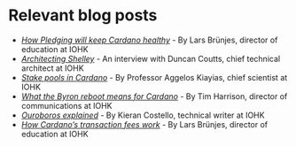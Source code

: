 # Relevant blog posts

* [_How Pledging will keep Cardano healthy_](https://iohk.io/en/blog/posts/2020/05/12/how-pledging-encourages-a-healthy-decentralized-cardano-ecosystem/) - By Lars Brünjes, director of education at IOHK
* [_Architecting Shelley_](https://iohk.io/en/blog/posts/2020/04/07/architecting-shelley-an-interview-with-duncan-coutts-1/) - An interview with Duncan Coutts, chief technical architect at IOHK
* [_Stake pools in Cardano_](https://iohk.io/en/blog/posts/2018/10/23/stake-pools-in-cardano/) - By Professor Aggelos Kiayias, chief scientist at IOHK
* [_What the Byron reboot means for Cardano_](https://iohk.io/en/blog/posts/2020/03/30/what-the-byron-reboot-means-for-cardano/) - By Tim Harrison, director of communications at IOHK
* [_Ouroboros explained_](https://iohk.io/en/blog/posts/2020/03/23/from-classic-to-hydra-the-implementations-of-ouroboros-explained/) - By Kieran Costello, technical writer at IOHK
* [_How Cardano’s transaction fees work_](https://iohk.io/blog/how-cardanos-transaction-fees-work/) - By Lars Brünjes, director of education at IOHK

